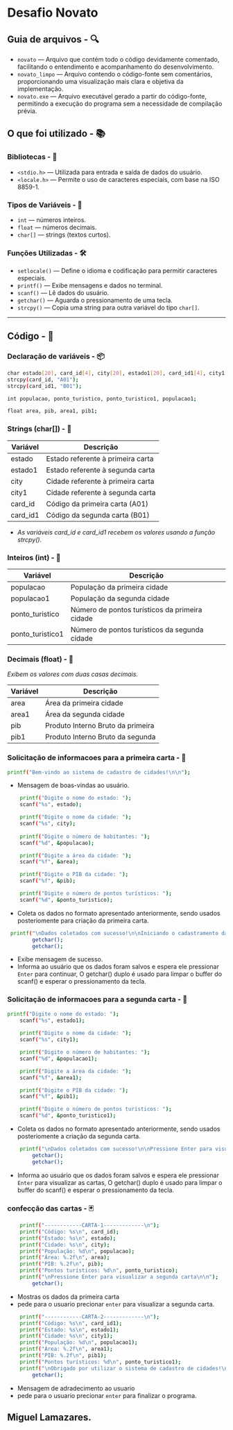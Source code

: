 # Desafio Novato
## Guia de arquivos - 🔍
- `novato` — Arquivo que contém todo o código devidamente comentado, facilitando o entendimento e acompanhamento do desenvolvimento.
- `novato_limpo` — Arquivo contendo o código-fonte sem comentários, proporcionando uma visualização mais clara e objetiva da implementação.
- `novato.exe` — Arquivo executável gerado a partir do código-fonte, permitindo a execução do programa sem a necessidade de compilação prévia.
## O que foi utilizado - 📚

### Bibliotecas - 🧩

- `<stdio.h>` — Utilizada para entrada e saída de dados do usuário.
- `<locale.h>` — Permite o uso de caracteres especiais, com base na ISO 8859-1.

### Tipos de Variáveis - 🧠

- `int` — números inteiros.
- `float` — números decimais.
- `char[]` — strings (textos curtos).

### Funções Utilizadas - 🛠️

- `setlocale()` — Define o idioma e codificação para permitir caracteres especiais.
- `printf()` — Exibe mensagens e dados no terminal.
- `scanf()` — Lê dados do usuário.
- `getchar()` — Aguarda o pressionamento de uma tecla.
- `strcpy()` — Copia uma string para outra variável do tipo `char[]`.

---

## Código - 💾

### Declaração de variáveis - 📦 

```bash
char estado[20], card_id[4], city[20], estado1[20], card_id1[4], city1[20];
strcpy(card_id, "A01");
strcpy(card_id1, "B01");

int populacao, ponto_turistico, ponto_turistico1, populacao1;

float area, pib, area1, pib1;
```
### Strings (char[]) - 🧵

| Variável   | Descrição                          |
|------------|------------------------------------|
| estado     | Estado referente à primeira carta  |
| estado1    | Estado referente à segunda carta   |
| city       | Cidade referente à primeira carta  |
| city1      | Cidade referente à segunda carta   |
| card_id    | Código da primeira carta (A01)     |
| card_id1   | Código da segunda carta (B01)      |


+ *As variáveis card_id e card_id1 recebem os valores usando a função strcpy().*

### Inteiros (int) - 🔢 

| Variável         | Descrição                                         |
|------------------|---------------------------------------------------|
| populacao        | População da primeira cidade                      |
| populacao1       | População da segunda cidade                       |
| ponto_turistico  | Número de pontos turísticos da primeira cidade    |
| ponto_turistico1 | Número de pontos turísticos da segunda cidade     |

### Decimais (float) - 📏

*Exibem os valores com duas casas decimais.*

| Variável |	Descrição                            |
|----------|-----------------------------------------|
| area     |	Área da primeira cidade              |
| area1    | Área da segunda cidade                  |
| pib	   | Produto Interno Bruto da primeira       |
| pib1     | Produto Interno Bruto da segunda        |

### Solicitação de informacoes para a primeira carta - 📝

```bash
printf("Bem-vindo ao sistema de cadastro de cidades!\n\n");
```
- Mensagem de boas-vindas ao usuário.

```bash 
    printf("Digite o nome do estado: ");
    scanf("%s", estado);

    printf("Digite o nome da cidade: ");
    scanf("%s", city);
    
    printf("Digite o número de habitantes: ");
    scanf("%d", &populacao);

    printf("Digite a área da cidade: ");
    scanf("%f", &area);

    printf("Digite o PIB da cidade: ");
    scanf("%f", &pib);

    printf("Digite o número de pontos turísticos: ");
    scanf("%d", &ponto_turistico);
```
- Coleta os dados no formato apresentado anteriormente, sendo usados posteriomente para criação da primeira carta.

```bash
 printf("\nDados coletados com sucesso!\n\nIniciando o cadastramento da segunda carta, pressione Enter para continuar\n");
        getchar();
        getchar();
```
- Exibe mensagem de sucesso.
- Informa ao usuário que os dados foram salvos e espera ele pressionar `Enter` para continuar, O getchar() duplo é usado para limpar o buffer do scanf() e esperar o pressionamento da tecla.



### Solicitação de informacoes para a segunda carta - 📝

```bash
printf("Digite o nome do estado: ");
    scanf("%s", estado1);
    
    printf("Digite o nome da cidade: ");
    scanf("%s", city1);

    printf("Digite o número de habitantes: ");
    scanf("%d", &populacao1);

    printf("Digite a área da cidade: ");
    scanf("%f", &area1);

    printf("Digite o PIB da cidade: ");
    scanf("%f", &pib1);

    printf("Digite o número de pontos turísticos: ");
    scanf("%d", &ponto_turistico1);
```
- Coleta os dados no formato apresentado anteriormente, sendo usados posteriomente a criação da segunda carta.

```bash
    printf("\nDados coletados com sucesso!\n\nPressione Enter para visualizar as cartas registradas\n\n");
        getchar();
        getchar();
```
- Informa ao usuário que os dados foram salvos e espera ele pressionar `Enter` para visualizar as cartas, O getchar() duplo é usado para limpar o buffer do scanf() e esperar o pressionamento da tecla.

### confecção das cartas - 🃏

```bash
    printf("------------CARTA-1-------------\n");
    printf("Código: %s\n", card_id);
    printf("Estado: %s\n", estado);
    printf("Cidade: %s\n", city);
    printf("População: %d\n", populacao);
    printf("Área: %.2f\n", area);
    printf("PIB: %.2f\n", pib);
    printf("Pontos turísticos: %d\n", ponto_turistico);
    printf("\nPressione Enter para visualizar a segunda carta\n\n");
        getchar();
```
- Mostras os dados da primeira carta
- pede para o usuario precionar `enter` para visualizar a segunda carta.

```bash
    printf("------------CARTA-2-------------\n");
    printf("Código: %s\n", card_id1);
    printf("Estado: %s\n", estado1);
    printf("Cidade: %s\n", city1);
    printf("População: %d\n", populacao1);
    printf("Área: %.2f\n", area1);
    printf("PIB: %.2f\n", pib1);
    printf("Pontos turísticos: %d\n", ponto_turistico1);
    printf("\nObrigado por utilizar o sistema de cadastro de cidades!\n\nPressione Enter para finalizar o programa\n\n");
        getchar();
   ```
- Mensagem de adradecimento ao usuario
- pede para o usuario precionar `enter` para finalizar o programa.



## Miguel Lamazares.
